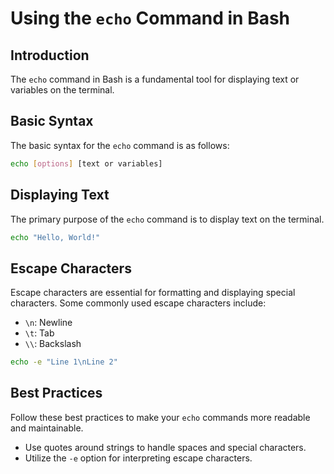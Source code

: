 # Using the `echo` Command in Bash

## Introduction

The `echo` command in Bash is a fundamental tool for displaying text or variables on the terminal.

## Basic Syntax

The basic syntax for the `echo` command is as follows:

```bash
echo [options] [text or variables]
```

## Displaying Text

The primary purpose of the `echo` command is to display text on the terminal.

```bash
echo "Hello, World!"
```

## Escape Characters

Escape characters are essential for formatting and displaying special characters. Some commonly used escape characters include:

- `\n`: Newline
- `\t`: Tab
- `\\`: Backslash

```bash
echo -e "Line 1\nLine 2"
```

## Best Practices

Follow these best practices to make your `echo` commands more readable and maintainable.

- Use quotes around strings to handle spaces and special characters.
- Utilize the `-e` option for interpreting escape characters.
